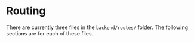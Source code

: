 # Routing
There are currently three files in the `backend/routes/` folder. The following sections are for each of these files.

## 
